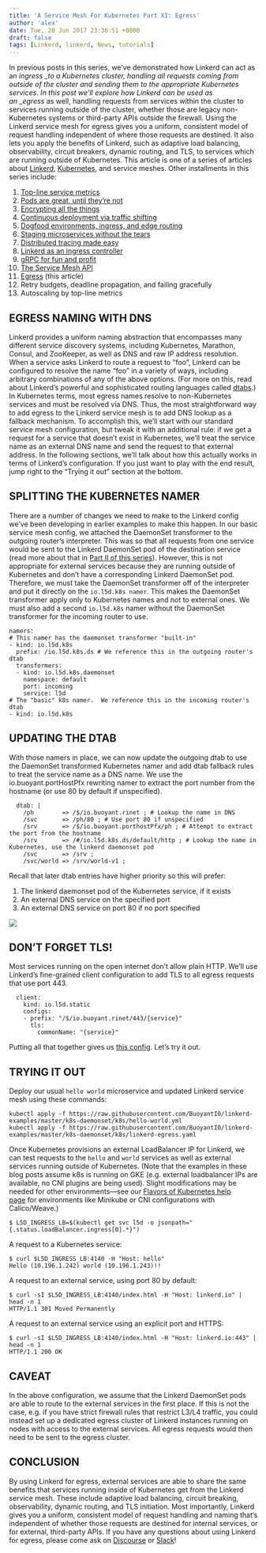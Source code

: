 ```yaml
---
title: 'A Service Mesh For Kubernetes Part XI: Egress'
author: 'alex'
date: Tue, 20 Jun 2017 23:36:51 +0000
draft: false
tags: [Linkerd, linkerd, News, tutorials]
---
```


In previous posts in this series, we’ve demonstrated how Linkerd can act as an *ingress _to a Kubernetes cluster, handling all requests coming from outside of the cluster and sending them to the appropriate Kubernetes services. In this post we’ll explore how Linkerd can be used as an _egress* as well, handling requests from services within the cluster to services running outside of the cluster, whether those are legacy non-Kubernetes systems or third-party APIs outside the firewall. Using the Linkerd service mesh for egress gives you a uniform, consistent model of request handling independent of where those requests are destined. It also lets you apply the benefits of Linkerd, such as adaptive load balancing, observability, circuit breakers, dynamic routing, and TLS, to services which are running outside of Kubernetes. This article is one of a series of articles about [Linkerd](https://linkerd.io/), [Kubernetes](https://kubernetes.io/), and service meshes. Other installments in this series include:

1.  [Top-line service metrics](/a-service-mesh-for-kubernetes-part-i-top-line-service-metrics/)
2.  [Pods are great, until they’re not](/a-service-mesh-for-kubernetes-part-ii-pods-are-great-until-theyre-not/)
3.  [Encrypting all the things](/a-service-mesh-for-kubernetes-part-iii-encrypting-all-the-things/)
4.  [Continuous deployment via traffic shifting](/a-service-mesh-for-kubernetes-part-iv-continuous-deployment-via-traffic-shifting/)
5.  [Dogfood environments, ingress, and edge routing](/a-service-mesh-for-kubernetes-part-v-dogfood-environments-ingress-and-edge-routing/)
6.  [Staging microservices without the tears](/a-service-mesh-for-kubernetes-part-vi-staging-microservices-without-the-tears/)
7.  [Distributed tracing made easy](/a-service-mesh-for-kubernetes-part-vii-distributed-tracing-made-easy/)
8.  [Linkerd as an ingress controller](/a-service-mesh-for-kubernetes-part-viii-linkerd-as-an-ingress-controller/)
9.  [gRPC for fun and profit](/a-service-mesh-for-kubernetes-part-ix-grpc-for-fun-and-profit/)
10. [The Service Mesh API](/a-service-mesh-for-kubernetes-part-x-the-service-mesh-api/)
11. [Egress](/a-service-mesh-for-kubernetes-part-xi-egress/) (this article)
12. Retry budgets, deadline propagation, and failing gracefully
13. Autoscaling by top-line metrics

## EGRESS NAMING WITH DNS

Linkerd provides a uniform naming abstraction that encompasses many different service discovery systems, including Kubernetes, Marathon, Consul, and ZooKeeper, as well as DNS and raw IP address resolution. When a service asks Linkerd to route a request to “foo”, Linkerd can be configured to resolve the name “foo” in a variety of ways, including arbitrary combinations of any of the above options. (For more on this, read about Linkerd’s powerful and sophisticated routing languages called [dtabs](https://linkerd.io/in-depth/dtabs/).) In Kubernetes terms, most egress names resolve to non-Kubernetes services and must be resolved via DNS. Thus, the most straightforward way to add egress to the Linkerd service mesh is to add DNS lookup as a fallback mechanism. To accomplish this, we’ll start with our standard service mesh configuration, but tweak it with an additional rule: if we get a request for a service that doesn’t exist in Kubernetes, we’ll treat the service name as an external DNS name and send the request to that external address. In the following sections, we’ll talk about how this actually works in terms of Linkerd’s configuration. If you just want to play with the end result, jump right to the “Trying it out” section at the bottom.

## SPLITTING THE KUBERNETES NAMER

There are a number of changes we need to make to the Linkerd config we’ve been developing in earlier examples to make this happen. In our basic service mesh config, we attached the DaemonSet transformer to the outgoing router’s interpreter. This was so that all requests from one service would be sent to the Linkerd DaemonSet pod of the destination service (read more about that in [Part II of this series](/a-service-mesh-for-kubernetes-part-ii-pods-are-great-until-theyre-not/)). However, this is not appropriate for external services because they are running outside of Kubernetes and don’t have a corresponding Linkerd DaemonSet pod. Therefore, we must take the DaemonSet transformer off of the interpreter and put it directly on the `io.l5d.k8s namer`. This makes the DaemonSet transformer apply only to Kubernetes names and not to external ones. We must also add a second `io.l5d.k8s` namer without the DaemonSet transformer for the incoming router to use.

    namers:
    # This namer has the daemonset transformer "built-in"
    - kind: io.l5d.k8s
      prefix: /io.l5d.k8s.ds # We reference this in the outgoing router's dtab
      transformers:
      - kind: io.l5d.k8s.daemonset
        namespace: default
        port: incoming
        service: l5d
    # The "basic" k8s namer.  We reference this in the incoming router's dtab
    - kind: io.l5d.k8s

## UPDATING THE DTAB

With those namers in place, we can now update the outgoing dtab to use the DaemonSet transformed Kubernetes namer and add dtab fallback rules to treat the service name as a DNS name. We use the io.buoyant.portHostPfx rewriting namer to extract the port number from the hostname (or use 80 by default if unspecified).

      dtab: |
        /ph        => /$/io.buoyant.rinet ; # Lookup the name in DNS
        /svc       => /ph/80 ; # Use port 80 if unspecified
        /srv       => /$/io.buoyant.porthostPfx/ph ; # Attempt to extract the port from the hostname
        /srv       => /#/io.l5d.k8s.ds/default/http ; # Lookup the name in Kubernetes, use the linkerd daemonset pod
        /svc       => /srv ;
        /svc/world => /srv/world-v1 ;

Recall that later dtab entries have higher priority so this will prefer:

1.  The linkerd daemonset pod of the Kubernetes service, if it exists
2.  An external DNS service on the specified port
3.  An external DNS service on port 80 if no port specified

![](https://buoyant.io/wp-content/uploads/2017/07/buoyant-k8s-egress-dtab.png)

## DON’T FORGET TLS!

Most services running on the open internet don’t allow plain HTTP. We’ll use Linkerd’s fine-grained client configuration to add TLS to all egress requests that use port 443.

      client:
        kind: io.l5d.static
        configs:
        - prefix: "/$/io.buoyant.rinet/443/{service}"
          tls:
            commonName: "{service}"

Putting all that together gives us [this config](https://github.com/linkerd/linkerd-examples/blob/master/k8s-daemonset/k8s/linkerd-egress.yaml). Let’s try it out.

## TRYING IT OUT

Deploy our usual `hello world` microservice and updated Linkerd service mesh using these commands:

    kubectl apply -f https://raw.githubusercontent.com/BuoyantIO/linkerd-examples/master/k8s-daemonset/k8s/hello-world.yml
    kubectl apply -f https://raw.githubusercontent.com/BuoyantIO/linkerd-examples/master/k8s-daemonset/k8s/linkerd-egress.yaml

Once Kubernetes provisions an external LoadBalancer IP for Linkerd, we can test requests to the `hello` and `world` services as well as external services running outside of Kubernetes. (Note that the examples in these blog posts assume k8s is running on GKE (e.g. external loadbalancer IPs are available, no CNI plugins are being used). Slight modifications may be needed for other environments—see our [Flavors of Kubernetes help page](https://discourse.linkerd.io/t/flavors-of-kubernetes/53) for environments like Minikube or CNI configurations with Calico/Weave.)

    $ L5D_INGRESS_LB=$(kubectl get svc l5d -o jsonpath="{.status.loadBalancer.ingress[0].*}")

A request to a Kubernetes service:

    $ curl $L5D_INGRESS_LB:4140 -H "Host: hello"
    Hello (10.196.1.242) world (10.196.1.243)!!

A request to an external service, using port 80 by default:

    $ curl -sI $L5D_INGRESS_LB:4140/index.html -H "Host: linkerd.io" | head -n 1
    HTTP/1.1 301 Moved Permanently

A request to an external service using an explicit port and HTTPS:

    $ curl -sI $L5D_INGRESS_LB:4140/index.html -H "Host: linkerd.io:443" | head -n 1
    HTTP/1.1 200 OK

## CAVEAT

In the above configuration, we assume that the Linkerd DaemonSet pods are able to route to the external services in the first place. If this is not the case, e.g. if you have strict firewall rules that restrict L3/L4 traffic, you could instead set up a dedicated egress cluster of Linkerd instances running on nodes with access to the external services. All egress requests would then need to be sent to the egress cluster.

## CONCLUSION

By using Linkerd for egress, external services are able to share the same benefits that services running inside of Kubernetes get from the Linkerd service mesh. These include adaptive load balancing, circuit breaking, observability, dynamic routing, and TLS initiation. Most importantly, Linkerd gives you a uniform, consistent model of request handling and naming that’s independent of whether those requests are destined for internal services, or for external, third-party APIs. If you have any questions about using Linkerd for egress, please come ask on [Discourse](https://discourse.linkerd.io/) or [Slack](https://slack.linkerd.io/)!
